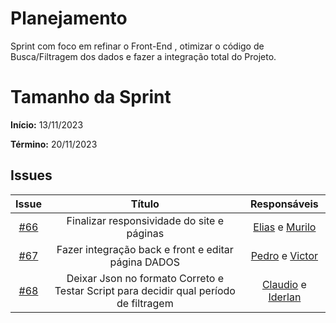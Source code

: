 # Planejamento

Sprint com foco em refinar o Front-End , otimizar o código de Busca/Filtragem dos dados e fazer a integração total do Projeto.


# Tamanho da Sprint

**Início:**  13/11/2023

**Término:** 20/11/2023


## Issues

|                          Issue                           |              Título               |                    Responsáveis                     |
| :------------------------------------------------------: | :-------------------------------: | :-------------------------------------------------: |
| [#66](https://github.com/unb-mds/2023-2-Squad05/issues/66) | Finalizar responsividade do site e páginas| [Elias](https://github.com/EliasOliver21) e [Murilo](https://github.com/MuriloBDSR)|
| [#67](https://github.com/unb-mds/2023-2-Squad05/issues/67) | Fazer integração back e front e editar página DADOS | [Pedro](https://github.com/Pedrin0030) e [Victor](https://github.com/VictorGCOSTA) |
| [#68](https://github.com/unb-mds/2023-2-Squad05/issues/68) | Deixar Json no formato Correto e Testar Script para decidir qual período de filtragem|[Claudio](https://github.com/claudiohsc) e [Iderlan](https://github.com/IderlanJ)| 

